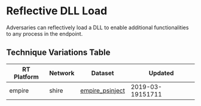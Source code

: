 # Reflective DLL Load

Adversaries can reflectively load a DLL to enable additional functionalities to any process in the endpoint.

## Technique Variations Table

| RT Platform | Network | Dataset | Updated |
| ----------- | ------- | --------- | ------- |
| empire |  shire | [empire_psinject](./empire_psinject.md) | 2019-03-19151711 |